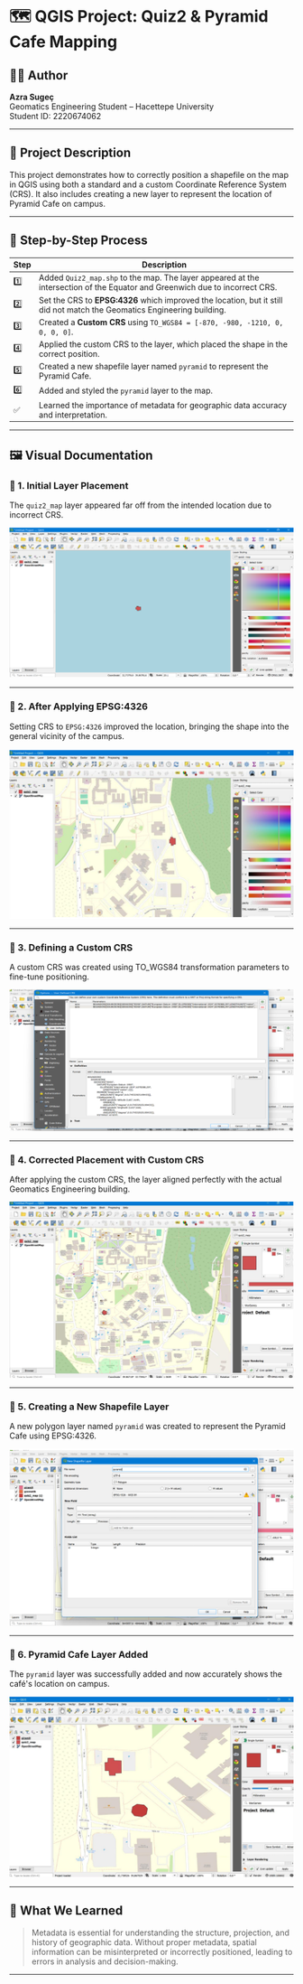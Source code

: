 # 🗺️ QGIS Project: Quiz2 & Pyramid Cafe Mapping

## 👩‍💻 Author
**Azra Sugeç**  
Geomatics Engineering Student – Hacettepe University  
Student ID: 2220674062  

---

## 📌 Project Description

This project demonstrates how to correctly position a shapefile on the map in QGIS using both a standard and a custom Coordinate Reference System (CRS). It also includes creating a new layer to represent the location of Pyramid Cafe on campus.

---

## 🧪 Step-by-Step Process

| Step | Description |
|------|-------------|
| 1️⃣ | Added `Quiz2_map.shp` to the map. The layer appeared at the intersection of the Equator and Greenwich due to incorrect CRS. |
| 2️⃣ | Set the CRS to **EPSG:4326** which improved the location, but it still did not match the Geomatics Engineering building. |
| 3️⃣ | Created a **Custom CRS** using `TO_WGS84 = [-870, -980, -1210, 0, 0, 0, 0]`. |
| 4️⃣ | Applied the custom CRS to the layer, which placed the shape in the correct position. |
| 5️⃣ | Created a new shapefile layer named `pyramid` to represent the Pyramid Cafe. |
| 6️⃣ | Added and styled the `pyramid` layer to the map. |
| ✅ | Learned the importance of metadata for geographic data accuracy and interpretation. |

---

## 🖼️ Visual Documentation

### 🔹 1. Initial Layer Placement

The `quiz2_map` layer appeared far off from the intended location due to incorrect CRS.

![1](img/1.png)

---

### 🔹 2. After Applying EPSG:4326

Setting CRS to `EPSG:4326` improved the location, bringing the shape into the general vicinity of the campus.

![2](img/2.png)

---

### 🔹 3. Defining a Custom CRS

A custom CRS was created using TO_WGS84 transformation parameters to fine-tune positioning.

![3](img/3.png)

---

### 🔹 4. Corrected Placement with Custom CRS

After applying the custom CRS, the layer aligned perfectly with the actual Geomatics Engineering building.

![4](img/4.png)

---

### 🔹 5. Creating a New Shapefile Layer

A new polygon layer named `pyramid` was created to represent the Pyramid Cafe using EPSG:4326.

![5](img/5.png)

---

### 🔹 6. Pyramid Cafe Layer Added

The `pyramid` layer was successfully added and now accurately shows the café's location on campus.

![6](img/6.png)

---

## 🧠 What We Learned

> Metadata is essential for understanding the structure, projection, and history of geographic data. Without proper metadata, spatial information can be misinterpreted or incorrectly positioned, leading to errors in analysis and decision-making.

---



